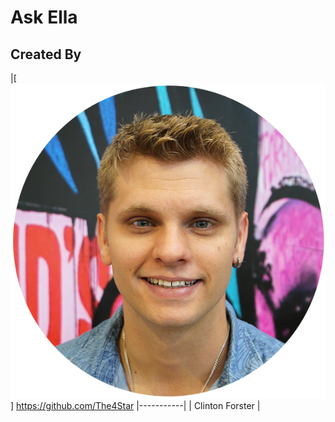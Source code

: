 # Ask Ella

## Created By
|[![Clinton Forster](./docs/Clinton_Circle.png)]
https://github.com/The4Star 
|-----------|
| Clinton Forster | 